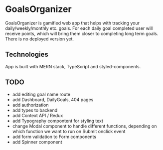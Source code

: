 # GoalsOrganizer 

GoalsOrganizer is gamified web app that helps with tracking your daily/weekly/monthly etc. goals. For each daily goal completed user will receive points, which will bring them closer to completing long term goals. There is no deployed version yet.

## Technologies

App is built with MERN stack, TypeScript and styled-components. 

## TODO

- add editing goal name route
- add Dashboard, DailyGoals, 404 pages
- add authorization
- add types to backend
- add Context API / Redux
- add Typography compontent for styling text
- change Modal component to handle different functions, depending on which function we want to run on Submit onclick event
- add form validation to Form components
- add Spinner component
